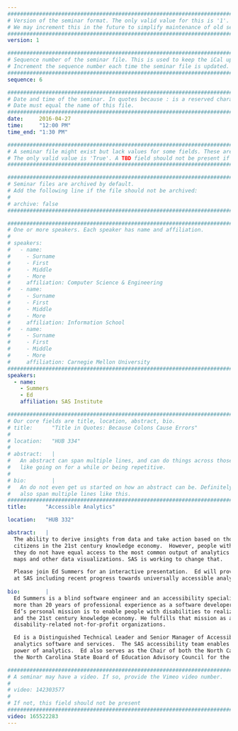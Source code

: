 ```yaml
---
################################################################################
# Version of the seminar format. The only valid value for this is '1'. 
# We may increment this in the future to simplify maintenance of old seminars.
################################################################################
version: 1

################################################################################
# Sequence number of the seminar file. This is used to keep the iCal up to date.
# Increment the sequence number each time the seminar file is updated.
################################################################################
sequence: 6

################################################################################
# Date and time of the seminar. In quotes because : is a reserved character.
# Date must equal the name of this file.
################################################################################
date:     2016-04-27
time:     "12:00 PM"
time_end: "1:30 PM"

################################################################################
# A seminar file might exist but lack values for some fields. These are 'TBD'. 
# The only valid value is 'True'. A TBD field should not be present if 'False'.
################################################################################

################################################################################
# Seminar files are archived by default.
# Add the following line if the file should not be archived:
#
# archive: false
################################################################################

################################################################################
# One or more speakers. Each speaker has name and affiliation.
#
# speakers:
#   - name: 
#     - Surname
#     - First
#     - Middle
#     - More
#     affiliation: Computer Science & Engineering 
#   - name: 
#     - Surname
#     - First
#     - Middle
#     - More
#     affiliation: Information School 
#   - name: 
#     - Surname
#     - First
#     - Middle
#     - More
#     affiliation: Carnegie Mellon University 
################################################################################
speakers:
  - name:
    - Summers
    - Ed
    affiliation: SAS Institute

################################################################################
# Our core fields are title, location, abstract, bio.
# title:      "Title in Quotes: Because Colons Cause Errors"
# 
# location:   "HUB 334"
# 
# abstract:   |
#   An abstract can span multiple lines, and can do things across those lines,
#   like going on for a while or being repetitive.
# 
# bio:        |
#   An do not even get us started on how an abstract can be. Definitely can
#   also span multiple lines like this.
################################################################################
title:      "Accessible Analytics"

location:   "HUB 332"

abstract:   |
  The ability to derive insights from data and take action based on those insights are essential skills for all 
  citizens in the 21st century knowledge economy.  However, people with disabilities are at a disadvantage because 
  they do not have equal access to the most common output of analytics workflows - interactive digital charts, graphs, 
  maps and other data visualizations. SAS is working to change that. 

  Please join Ed Summers for an interactive presentation.  Ed will provide an overview of the accessibility program 
  at SAS including recent progress towards universally accessible analytics and data visualization.
  
bio:        |
  Ed Summers is a blind software engineer and an accessibility specialist. He has a B.S. in Computer Science and 
  more than 20 years of professional experience as a software developer and a development manager. 
  Ed’s personal mission is to enable people with disabilities to realize their full potential in the classroom 
  and the 21st century knowledge economy. He fulfills that mission as a leader in the software industry and 
  disability-related not-for-profit organizations. 

  Ed is a Distinguished Technical Leader and Senior Manager of Accessibility at SAS - the market leader in business 
  analytics software and services.  The SAS accessibility team enables users of all abilities to access the 
  power of analytics.  Ed also serves as the Chair of both the North Carolina Commission for the Blind and 
  the North Carolina State Board of Education Advisory Council for the Governor Morehead School for the Blind.

################################################################################
# A seminar may have a video. If so, provide the Vimeo video number.
#
# video: 142303577
#
# If not, this field should not be present 
################################################################################
video: 165522283
---
```

